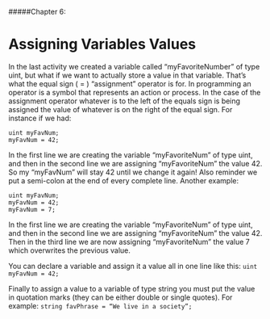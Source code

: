 #####Chapter 6:

# Assigning Variables Values

<!-- <ContentWrapp>
  <div class="imgContainer">
    <img alt="story_image_2_0" src="/images/chapter/man.svg" width="150px" height="150px">
  </div>

  <div class="itemsContainer">
    <div class="item-text">
     Now that you understood how to connect the off-chain world you can utilize this knowledge now for your NFT. Imagine a NFT that reacts to the price of Ethereum. It could rain when the price falls and it could be sunny when the price rises.
    </div>
  </div>
</ContentWrapp> -->

In the last activity we created a variable called “myFavoriteNumber” of type uint, but what if we want to actually store a value in that variable. That’s what the equal sign ( = ) “assignment” operator is for. In programming an operator is a symbol that represents an action or process. In the case of the assignment operator whatever is to the left of the equals sign is being assigned the value of whatever is on the right of the equal sign. For instance if we had:
```
uint myFavNum; 
myFavNum = 42;
```

In the first line we are creating the variable “myFavoriteNum” of type uint, and then in the second line we are assigning “myFavoriteNum” the value 42. So my “myFavNum” will stay 42 until we change it again! Also reminder we put a semi-colon at the end of every complete line. Another example:
```
uint myFavNum; 
myFavNum = 42; 
myFavNum = 7;
```

In the first line we are creating the variable “myFavoriteNum” of type uint, and then in the second line we are assigning “myFavoriteNum” the value 42. Then in the third line we are now assigning “myFavoriteNum” the value 7 which overwrites the previous value.

You can declare a variable and assign it a value all in one line like this:
`
uint myFavNum = 42; 
`

Finally to assign a value to a variable of type string you must put the value in quotation marks (they can be either double or single quotes). For example:
`
string favPhrase = “We live in a society”;
`
